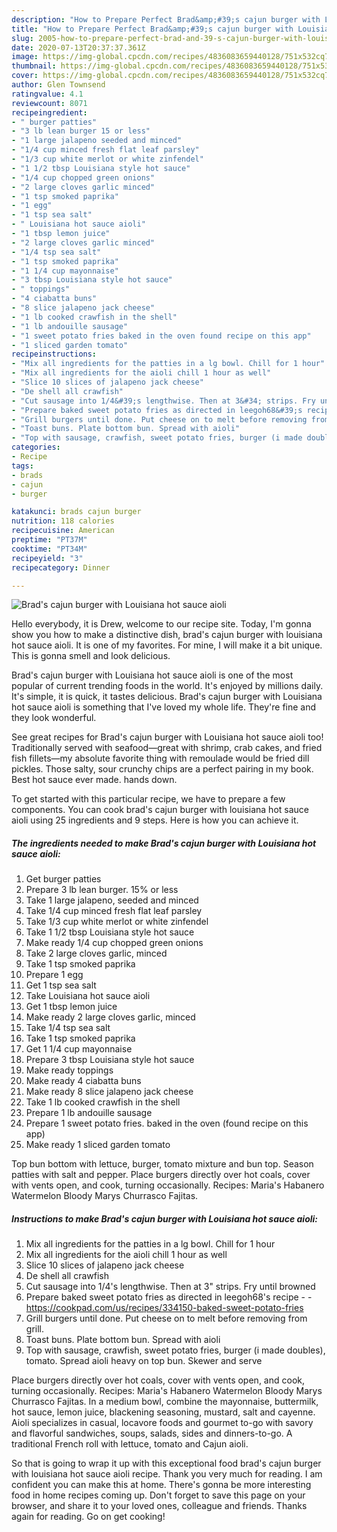 ```yaml
---
description: "How to Prepare Perfect Brad&amp;#39;s cajun burger with Louisiana hot sauce aioli"
title: "How to Prepare Perfect Brad&amp;#39;s cajun burger with Louisiana hot sauce aioli"
slug: 2005-how-to-prepare-perfect-brad-and-39-s-cajun-burger-with-louisiana-hot-sauce-aioli
date: 2020-07-13T20:37:37.361Z
image: https://img-global.cpcdn.com/recipes/4836083659440128/751x532cq70/brads-cajun-burger-with-louisiana-hot-sauce-aioli-recipe-main-photo.jpg
thumbnail: https://img-global.cpcdn.com/recipes/4836083659440128/751x532cq70/brads-cajun-burger-with-louisiana-hot-sauce-aioli-recipe-main-photo.jpg
cover: https://img-global.cpcdn.com/recipes/4836083659440128/751x532cq70/brads-cajun-burger-with-louisiana-hot-sauce-aioli-recipe-main-photo.jpg
author: Glen Townsend
ratingvalue: 4.1
reviewcount: 8071
recipeingredient:
- " burger patties"
- "3 lb lean burger 15 or less"
- "1 large jalapeno seeded and minced"
- "1/4 cup minced fresh flat leaf parsley"
- "1/3 cup white merlot or white zinfendel"
- "1 1/2 tbsp Louisiana style hot sauce"
- "1/4 cup chopped green onions"
- "2 large cloves garlic minced"
- "1 tsp smoked paprika"
- "1 egg"
- "1 tsp sea salt"
- " Louisiana hot sauce aioli"
- "1 tbsp lemon juice"
- "2 large cloves garlic minced"
- "1/4 tsp sea salt"
- "1 tsp smoked paprika"
- "1 1/4 cup mayonnaise"
- "3 tbsp Louisiana style hot sauce"
- " toppings"
- "4 ciabatta buns"
- "8 slice jalapeno jack cheese"
- "1 lb cooked crawfish in the shell"
- "1 lb andouille sausage"
- "1 sweet potato fries baked in the oven found recipe on this app"
- "1 sliced garden tomato"
recipeinstructions:
- "Mix all ingredients for the patties in a lg bowl. Chill for 1 hour"
- "Mix all ingredients for the aioli chill 1 hour as well"
- "Slice 10 slices of jalapeno jack cheese"
- "De shell all crawfish"
- "Cut sausage into 1/4&#39;s lengthwise. Then at 3&#34; strips. Fry until browned"
- "Prepare baked sweet potato fries as directed in leegoh68&#39;s recipe  https://cookpad.com/us/recipes/334150-baked-sweet-potato-fries"
- "Grill burgers until done. Put cheese on to melt before removing from grill."
- "Toast buns. Plate bottom bun. Spread with aioli"
- "Top with sausage, crawfish, sweet potato fries, burger (i made doubles), tomato. Spread aioli heavy on top bun. Skewer and serve"
categories:
- Recipe
tags:
- brads
- cajun
- burger

katakunci: brads cajun burger 
nutrition: 118 calories
recipecuisine: American
preptime: "PT37M"
cooktime: "PT34M"
recipeyield: "3"
recipecategory: Dinner

---
```



![Brad&#39;s cajun burger with Louisiana hot sauce aioli](https://img-global.cpcdn.com/recipes/4836083659440128/751x532cq70/brads-cajun-burger-with-louisiana-hot-sauce-aioli-recipe-main-photo.jpg)

Hello everybody, it is Drew, welcome to our recipe site. Today, I'm gonna show you how to make a distinctive dish, brad&#39;s cajun burger with louisiana hot sauce aioli. It is one of my favorites. For mine, I will make it a bit unique. This is gonna smell and look delicious.

Brad&#39;s cajun burger with Louisiana hot sauce aioli is one of the most popular of current trending foods in the world. It's enjoyed by millions daily. It's simple, it is quick, it tastes delicious. Brad&#39;s cajun burger with Louisiana hot sauce aioli is something that I've loved my whole life. They're fine and they look wonderful.

See great recipes for Brad&#39;s cajun burger with Louisiana hot sauce aioli too! Traditionally served with seafood—great with shrimp, crab cakes, and fried fish fillets—my absolute favorite thing with remoulade would be fried dill pickles. Those salty, sour crunchy chips are a perfect pairing in my book. Best hot sauce ever made. hands down.


To get started with this particular recipe, we have to prepare a few components. You can cook brad&#39;s cajun burger with louisiana hot sauce aioli using 25 ingredients and 9 steps. Here is how you can achieve it.

<!--inarticleads1-->

##### The ingredients needed to make Brad&#39;s cajun burger with Louisiana hot sauce aioli:

1. Get  burger patties
1. Prepare 3 lb lean burger. 15% or less
1. Take 1 large jalapeno, seeded and minced
1. Take 1/4 cup minced fresh flat leaf parsley
1. Take 1/3 cup white merlot or white zinfendel
1. Take 1 1/2 tbsp Louisiana style hot sauce
1. Make ready 1/4 cup chopped green onions
1. Take 2 large cloves garlic, minced
1. Take 1 tsp smoked paprika
1. Prepare 1 egg
1. Get 1 tsp sea salt
1. Take  Louisiana hot sauce aioli
1. Get 1 tbsp lemon juice
1. Make ready 2 large cloves garlic, minced
1. Take 1/4 tsp sea salt
1. Take 1 tsp smoked paprika
1. Get 1 1/4 cup mayonnaise
1. Prepare 3 tbsp Louisiana style hot sauce
1. Make ready  toppings
1. Make ready 4 ciabatta buns
1. Make ready 8 slice jalapeno jack cheese
1. Take 1 lb cooked crawfish in the shell
1. Prepare 1 lb andouille sausage
1. Prepare 1 sweet potato fries. baked in the oven (found recipe on this app)
1. Make ready 1 sliced garden tomato


Top bun bottom with lettuce, burger, tomato mixture and bun top. Season patties with salt and pepper. Place burgers directly over hot coals, cover with vents open, and cook, turning occasionally. Recipes: Maria&#39;s Habanero Watermelon Bloody Marys Churrasco Fajitas. 

<!--inarticleads2-->

##### Instructions to make Brad&#39;s cajun burger with Louisiana hot sauce aioli:

1. Mix all ingredients for the patties in a lg bowl. Chill for 1 hour
1. Mix all ingredients for the aioli chill 1 hour as well
1. Slice 10 slices of jalapeno jack cheese
1. De shell all crawfish
1. Cut sausage into 1/4&#39;s lengthwise. Then at 3&#34; strips. Fry until browned
1. Prepare baked sweet potato fries as directed in leegoh68&#39;s recipe -  - https://cookpad.com/us/recipes/334150-baked-sweet-potato-fries
1. Grill burgers until done. Put cheese on to melt before removing from grill.
1. Toast buns. Plate bottom bun. Spread with aioli
1. Top with sausage, crawfish, sweet potato fries, burger (i made doubles), tomato. Spread aioli heavy on top bun. Skewer and serve


Place burgers directly over hot coals, cover with vents open, and cook, turning occasionally. Recipes: Maria&#39;s Habanero Watermelon Bloody Marys Churrasco Fajitas. In a medium bowl, combine the mayonnaise, buttermilk, hot sauce, lemon juice, blackening seasoning, mustard, salt and cayenne. Aioli specializes in casual, locavore foods and gourmet to-go with savory and flavorful sandwiches, soups, salads, sides and dinners-to-go. A traditional French roll with lettuce, tomato and Cajun aioli. 

So that is going to wrap it up with this exceptional food brad&#39;s cajun burger with louisiana hot sauce aioli recipe. Thank you very much for reading. I am confident you can make this at home. There's gonna be more interesting food in home recipes coming up. Don't forget to save this page on your browser, and share it to your loved ones, colleague and friends. Thanks again for reading. Go on get cooking!
